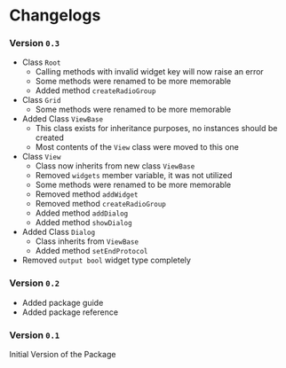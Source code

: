 # Changelogs

### Version `0.3`
- Class `Root`
    - Calling methods with invalid widget key will now raise an error
    - Some methods were renamed to be more memorable
    - Added method `createRadioGroup`
- Class `Grid`
    - Some methods were renamed to be more memorable
- Added Class `ViewBase`
    - This class exists for inheritance purposes, no instances should be created
    - Most contents of the `View` class were moved to this one
- Class `View`
    - Class now inherits from new class `ViewBase`
    - Removed `widgets` member variable, it was not utilized
    - Some methods were renamed to be more memorable
    - Removed method `addWidget`
    - Removed method `createRadioGroup`
    - Added method `addDialog`
    - Added method `showDialog`
- Added Class `Dialog`
    - Class inherits from `ViewBase`
    - Added method `setEndProtocol`
- Removed `output bool` widget type completely

### Version `0.2`
- Added package guide
- Added package reference

### Version `0.1`
Initial Version of the Package
